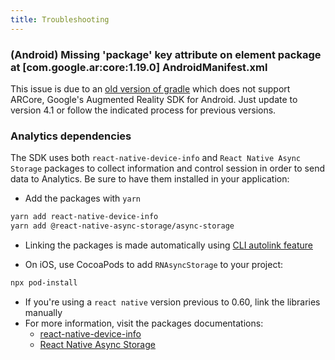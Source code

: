```yaml
---
title: Troubleshooting
---
```


### (Android) Missing 'package' key attribute on element package at [com.google.ar:core:1.19.0] AndroidManifest.xml

This issue is due to an [old version of gradle](https://android-developers.googleblog.com/2020/07/preparing-your-build-for-package-visibility-in-android-11.html) which does not support ARCore, Google's Augmented Reality SDK for Android. Just update to version 4.1 or follow the indicated process for previous versions.

### Analytics dependencies

The SDK uses both `react-native-device-info` and `React Native Async Storage` packages to collect information and control session in order to send data to Analytics. Be sure to have them installed in your application:

- Add the packages with `yarn`
```bash
yarn add react-native-device-info
yarn add @react-native-async-storage/async-storage
```

- Linking the packages is made automatically using [CLI autolink feature](https://github.com/react-native-community/cli/blob/master/docs/autolinking.md)

- On iOS, use CocoaPods to add `RNAsyncStorage` to your project:
```bash
npx pod-install
```

- If you're using a `react native` version previous to 0.60, link the libraries manually
- For more information, visit the packages documentations:
  - [react-native-device-info](https://github.com/react-native-device-info/react-native-device-info)
  - [React Native Async Storage](https://github.com/react-native-async-storage/async-storage)
